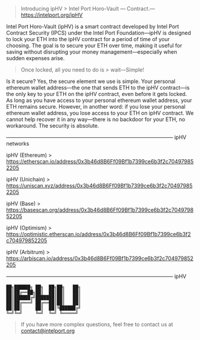 > Introducing ipHV > Intel Port Horo-Vault — Contract.—https://intelport.org/ipHV

Intel Port Horo-Vault (ipHV) is a smart contract developed by Intel Port Contract Security (IPCS) under the Intel Port Foundation—ipHV is designed to lock your ETH into the ipHV contract for a period of time of your choosing. The goal is to secure your ETH over time, making it useful for saving without disrupting your money management—especially when sudden expenses arise.

> Once locked, all you need to do is > wait—Simple!

Is it secure? Yes, the secure element we use is simple. Your personal ethereum wallet address—the one that sends ETH to the ipHV contract—is the only key to your ETH on the ipHV contract, even before it gets locked. As long as you have access to your personal ethereum wallet address, your ETH remains secure. However, in another word: if you lose your personal ethereum wallet address, you lose access to your ETH on ipHV contract.
We cannot help recover it in any way—there is no backdoor for your ETH, no workaround. The security is absolute.

 ———————————————————————————————— ipHV networks

ipHV (Ethereum)  > https://etherscan.io/address/0x3b46d8B6Ff09Bf1b7399ce6b3f2c704979852205

ipHV (Unichain)  > https://uniscan.xyz/address/0x3b46d8B6Ff09Bf1b7399ce6b3f2c704979852205

ipHV (Base)      > https://basescan.org/address/0x3b46d8B6Ff09Bf1b7399ce6b3f2c704979852205

ipHV (Optimism)  > https://optimistic.etherscan.io/address/0x3b46d8B6Ff09Bf1b7399ce6b3f2c704979852205

ipHV (Arbitrum)  > https://arbiscan.io/address/0x3b46d8B6Ff09Bf1b7399ce6b3f2c704979852205

 ———————————————————————————————— ipHV

    ██╗██████╗ ██╗  ██╗██╗   ██╗
    ██║██╔══██╗██║  ██║██║   ██║
    ██║██████╔╝███████║██║   ██║
    ██║██╔═══╝ ██╔══██║██║   ██║
    ██║██║     ██║  ██║╚██████╔╝   
    ╚═╝╚═╝     ╚═╝  ╚═╝ ╚═════╝  

> If you have more complex questions, feel free to contact us at <contact@intelport.org>
